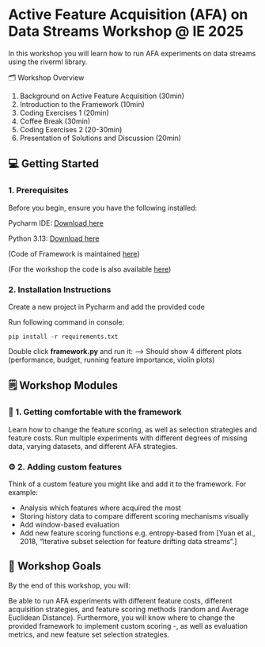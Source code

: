 # Active Feature Acquisition (AFA) on Data Streams Workshop @ IE 2025

In this workshop you will learn how to run AFA experiments on data streams using the riverml library.

🗂️ Workshop Overview
1. Background on Active Feature Acquisition (30min)
2. Introduction to the Framework (10min)
3. Coding Exercises 1 (20min)
4. Coffee Break (30min)
5. Coding Exercises 2 (20-30min)
6. Presentation of Solutions and Discussion (20min)



## 💻 Getting Started
### 1. Prerequisites

Before you begin, ensure you have the following installed:

Pycharm IDE: [Download here](https://www.jetbrains.com/pycharm/download/?section=windows)

Python 3.13: [Download here](https://www.python.org/downloads/release/python-3135/)

(Code of Framework is maintained [here](https://github.com/cbeyer-code/AFA_Stream_Framework))

(For the workshop the code is also available [here](https://cloud.ovgu.de/s/gbfnZgbqYYXR9fZ))
    

### 2. Installation Instructions

Create a new project in Pycharm and add the provided code
    
Run following command in console:

    pip install -r requirements.txt

Double click **framework.py** and run it:
--> Should show 4 different plots (performance, budget, running feature importance, violin plots)

## 🗒️ Workshop Modules
### 📖 1. Getting comfortable with the framework

Learn how to change the feature scoring, as well as selection strategies and feature costs.
Run multiple experiments with different degrees of missing data, varying datasets, and
different AFA strategies.

### ⚙️ 2. Adding custom features

Think of a custom feature you might like and add it to the framework.
For example:
- Analysis which features where acquired the most
- Storing history data to compare different scoring mechanisms visually
- Add window-based evaluation
- Add new feature scoring functions e.g. entropy-based from [Yuan et al., 2018,  “Iterative subset selection for feature drifting data streams”.]



## 🎯 Workshop Goals

By the end of this workshop, you will:

Be able to run AFA experiments with different feature costs, different acquisition strategies, and 
feature scoring methods (random and Average Euclidean Distance).
Furthermore, you will know where to change the provided framework to implement custom scoring -, as
well as evaluation metrics, and new feature set selection strategies.


